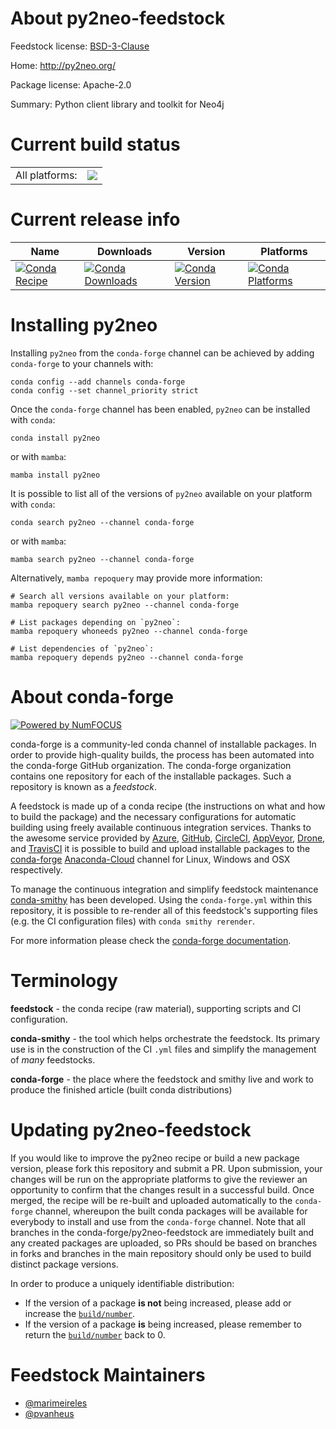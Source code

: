 About py2neo-feedstock
======================

Feedstock license: [BSD-3-Clause](https://github.com/conda-forge/py2neo-feedstock/blob/main/LICENSE.txt)

Home: http://py2neo.org/

Package license: Apache-2.0

Summary: Python client library and toolkit for Neo4j

Current build status
====================


<table><tr><td>All platforms:</td>
    <td>
      <a href="https://dev.azure.com/conda-forge/feedstock-builds/_build/latest?definitionId=4930&branchName=main">
        <img src="https://dev.azure.com/conda-forge/feedstock-builds/_apis/build/status/py2neo-feedstock?branchName=main">
      </a>
    </td>
  </tr>
</table>

Current release info
====================

| Name | Downloads | Version | Platforms |
| --- | --- | --- | --- |
| [![Conda Recipe](https://img.shields.io/badge/recipe-py2neo-green.svg)](https://anaconda.org/conda-forge/py2neo) | [![Conda Downloads](https://img.shields.io/conda/dn/conda-forge/py2neo.svg)](https://anaconda.org/conda-forge/py2neo) | [![Conda Version](https://img.shields.io/conda/vn/conda-forge/py2neo.svg)](https://anaconda.org/conda-forge/py2neo) | [![Conda Platforms](https://img.shields.io/conda/pn/conda-forge/py2neo.svg)](https://anaconda.org/conda-forge/py2neo) |

Installing py2neo
=================

Installing `py2neo` from the `conda-forge` channel can be achieved by adding `conda-forge` to your channels with:

```
conda config --add channels conda-forge
conda config --set channel_priority strict
```

Once the `conda-forge` channel has been enabled, `py2neo` can be installed with `conda`:

```
conda install py2neo
```

or with `mamba`:

```
mamba install py2neo
```

It is possible to list all of the versions of `py2neo` available on your platform with `conda`:

```
conda search py2neo --channel conda-forge
```

or with `mamba`:

```
mamba search py2neo --channel conda-forge
```

Alternatively, `mamba repoquery` may provide more information:

```
# Search all versions available on your platform:
mamba repoquery search py2neo --channel conda-forge

# List packages depending on `py2neo`:
mamba repoquery whoneeds py2neo --channel conda-forge

# List dependencies of `py2neo`:
mamba repoquery depends py2neo --channel conda-forge
```


About conda-forge
=================

[![Powered by
NumFOCUS](https://img.shields.io/badge/powered%20by-NumFOCUS-orange.svg?style=flat&colorA=E1523D&colorB=007D8A)](https://numfocus.org)

conda-forge is a community-led conda channel of installable packages.
In order to provide high-quality builds, the process has been automated into the
conda-forge GitHub organization. The conda-forge organization contains one repository
for each of the installable packages. Such a repository is known as a *feedstock*.

A feedstock is made up of a conda recipe (the instructions on what and how to build
the package) and the necessary configurations for automatic building using freely
available continuous integration services. Thanks to the awesome service provided by
[Azure](https://azure.microsoft.com/en-us/services/devops/), [GitHub](https://github.com/),
[CircleCI](https://circleci.com/), [AppVeyor](https://www.appveyor.com/),
[Drone](https://cloud.drone.io/welcome), and [TravisCI](https://travis-ci.com/)
it is possible to build and upload installable packages to the
[conda-forge](https://anaconda.org/conda-forge) [Anaconda-Cloud](https://anaconda.org/)
channel for Linux, Windows and OSX respectively.

To manage the continuous integration and simplify feedstock maintenance
[conda-smithy](https://github.com/conda-forge/conda-smithy) has been developed.
Using the ``conda-forge.yml`` within this repository, it is possible to re-render all of
this feedstock's supporting files (e.g. the CI configuration files) with ``conda smithy rerender``.

For more information please check the [conda-forge documentation](https://conda-forge.org/docs/).

Terminology
===========

**feedstock** - the conda recipe (raw material), supporting scripts and CI configuration.

**conda-smithy** - the tool which helps orchestrate the feedstock.
                   Its primary use is in the construction of the CI ``.yml`` files
                   and simplify the management of *many* feedstocks.

**conda-forge** - the place where the feedstock and smithy live and work to
                  produce the finished article (built conda distributions)


Updating py2neo-feedstock
=========================

If you would like to improve the py2neo recipe or build a new
package version, please fork this repository and submit a PR. Upon submission,
your changes will be run on the appropriate platforms to give the reviewer an
opportunity to confirm that the changes result in a successful build. Once
merged, the recipe will be re-built and uploaded automatically to the
`conda-forge` channel, whereupon the built conda packages will be available for
everybody to install and use from the `conda-forge` channel.
Note that all branches in the conda-forge/py2neo-feedstock are
immediately built and any created packages are uploaded, so PRs should be based
on branches in forks and branches in the main repository should only be used to
build distinct package versions.

In order to produce a uniquely identifiable distribution:
 * If the version of a package **is not** being increased, please add or increase
   the [``build/number``](https://docs.conda.io/projects/conda-build/en/latest/resources/define-metadata.html#build-number-and-string).
 * If the version of a package **is** being increased, please remember to return
   the [``build/number``](https://docs.conda.io/projects/conda-build/en/latest/resources/define-metadata.html#build-number-and-string)
   back to 0.

Feedstock Maintainers
=====================

* [@marimeireles](https://github.com/marimeireles/)
* [@pvanheus](https://github.com/pvanheus/)

